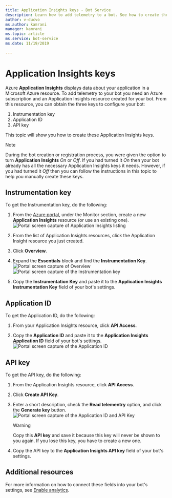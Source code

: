 ```yaml
---
title: Application Insights keys - Bot Service
description: Learn how to add telemetry to a bot. See how to create the keys that you need to view data that Azure Application Insights collects about your application.
author: v-ducvo
ms.author: kamrani
manager: kamrani
ms.topic: article
ms.service: bot-service
ms.date: 11/19/2019
 
---
```


# Application Insights keys

Azure **Application Insights** displays data about your application in a Microsoft Azure resource. To add telemetry to your bot you need an Azure subscription and an Application Insights resource created for your bot. From this resource, you can obtain the three keys to configure your bot:

1. Instrumentation key
2. Application ID
3. API key

This topic will show you how to create these Application Insights keys.

> [!NOTE]
> During the bot creation or registration process, you were given the option to turn **Application Insights** *On* or *Off*. If you had turned it *On* then your bot already has all the necessary Application Insights keys it needs. However, if you had turned it *Off* then you can follow the instructions in this topic to help you manually create these keys.

## Instrumentation key

To get the Instrumentation key, do the following:
1. From the [Azure portal](https://portal.azure.com), under the Monitor section, create a new **Application Insights** resource (or use an existing one).
![Portal screen capture of Application Insights listing](~/media/portal-app-insights-add-new.png)

2. From the list of Application Insights resources, click the Application Insight resource you just created.

3. Click **Overview**.

4. Expand the **Essentials** block and find the **Instrumentation Key**. 
![Portal screen capture of Overview](~/media/portal-app-insights-instrumentation-key-dropdown.png)
![Portal screen capture of the Instrumentation key](~/media/portal-app-insights-instrumentation-key.png)

5. Copy the **Instrumentation Key** and paste it to the **Application Insights Instrumentation Key** field of your bot's settings.

## Application ID

To get the Application ID, do the following:
1. From your Application Insights resource, click **API Access**.

2. Copy the **Application ID** and paste it to the **Application Insights Application ID** field of your bot's settings. 
![Portal screen capture of the Application ID](~/media/portal-app-insights-appid.png)

## API key

To get the API key, do the following:
1. From the Application Insights resource, click **API Access**.

2. Click **Create API Key**.

3. Enter a short description, check the **Read telementry** option, and click the **Generate key** button.
![Portal screen capture of the Application ID and API Key](~/media/portal-app-insights-appid-apikey.png)

   > [!WARNING]
   > Copy this **API key** and save it because this key will never be shown to you again. If you lose this key, you have to create a new one.

4. Copy the API key to the **Application Insights API key** field of your bot's settings.

## Additional resources
For more information on how to connect these fields into your bot's settings, see [Enable analytics](~/bot-service-manage-analytics.md#enable-analytics).
